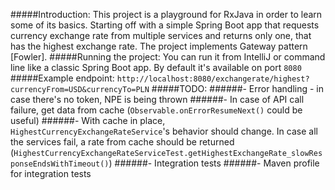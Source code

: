#####Introduction:
This project is a playground for RxJava in order to learn some of its basics. Starting off with a simple Spring Boot app that requests currency exchange rate  from multiple services and returns only one, that has the highest exchange rate. 
The project implements Gateway pattern [Fowler].
#####Running the project:
You can run it from IntelliJ or command line like a classic Spring Boot app. By default it's available on port `8080`
#####Example endpoint:
`http://localhost:8080/exchangerate/highest?currencyFrom=USD&currencyTo=PLN`
#####TODO:
######- Error handling - in case there's no token, NPE is being thrown
######- In case of API call failure, get data from cache (`Observable.onErrorResumeNext()` could be useful)
######- With cache in place, `HighestCurrencyExchangeRateService`'s behavior should change. In case all the services fail, a rate from cache should be returned (`HighestCurrencyExchangeRateServiceTest.getHighestExchangeRate_slowResponseEndsWithTimeout()`)
######- Integration tests
######- Maven profile for integration tests
